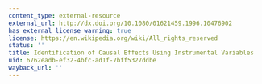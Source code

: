 ```yaml
---
content_type: external-resource
external_url: http://dx.doi.org/10.1080/01621459.1996.10476902
has_external_license_warning: true
license: https://en.wikipedia.org/wiki/All_rights_reserved
status: ''
title: Identification of Causal Effects Using Instrumental Variables
uid: 6762eadb-ef32-4bfc-ad1f-7bff5327ddbe
wayback_url: ''
---
```

